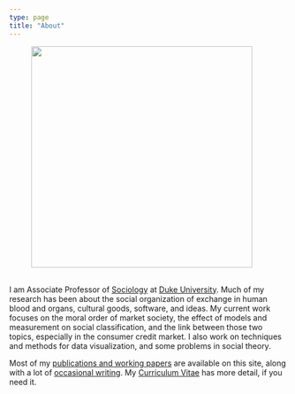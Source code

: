 ```yaml
---
type: page
title: "About"
---
```


<div class="units-row"> <div class="unit-40"> 
<p><figure><img src="https://kieranhealy.org/files/misc/kjh-about.jpg" width=400></figure></p>
</div>
<div class="unit-50"> 
<p><br />I am Associate Professor of <a href="http://sociology.duke.edu/">Sociology</a> at <a href="http://www.duke.edu">Duke University</a>. Much of my research has been about the social organization of exchange in human blood and organs, cultural goods, software, and ideas. My current work focuses on the moral order of market society, the effect of models and measurement on social classification, and the link between those two topics, especially in the consumer credit market. I also work on techniques and methods for data visualization, and some problems in social theory.</p> 

<p>Most of my <a href="publications/">publications and working papers</a> are available on this site, along with a lot of <a href="blog/">occasional writing</a>. My <a href="vita.pdf">Curriculum Vitae</a> has more detail, if you need it.</p>
</div>

</div>
</div>
</div>
</div>
